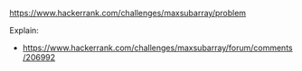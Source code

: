 https://www.hackerrank.com/challenges/maxsubarray/problem

Explain:

- https://www.hackerrank.com/challenges/maxsubarray/forum/comments/206992
